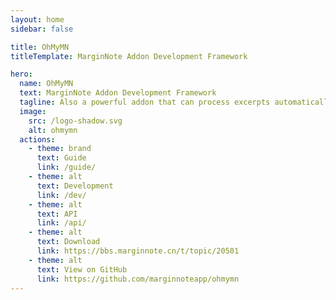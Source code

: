 ```yaml
---
layout: home
sidebar: false

title: OhMyMN
titleTemplate: MarginNote Addon Development Framework

hero:
  name: OhMyMN
  text: MarginNote Addon Development Framework
  tagline: Also a powerful addon that can process excerpts automatically
  image:
    src: /logo-shadow.svg
    alt: ohmymn
  actions:
    - theme: brand
      text: Guide
      link: /guide/
    - theme: alt
      text: Development
      link: /dev/
    - theme: alt
      text: API
      link: /api/
    - theme: alt
      text: Download
      link: https://bbs.marginnote.cn/t/topic/20501
    - theme: alt
      text: View on GitHub
      link: https://github.com/marginnoteapp/ohmymn
---
```

